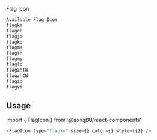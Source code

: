 Flag Icon

``` bash
Available Flag Icon
flagkm
flagen
flagja
flagko
flagms
flagth
flagmy
flaglo
flagzhTW
flagzhCN
flagid
flagvi
```

## Usage
import { FlagIcon } from '@song88/react-components'
```js
<FlagIcon type="flagkm" size={} color={} style={{}} />
```
